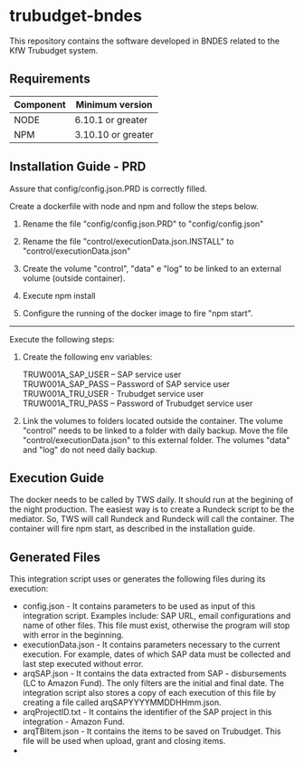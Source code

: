 # trubudget-bndes
This repository contains the software developed in BNDES related to the KfW Trubudget system.

## Requirements

| Component        |    Minimum version     |
| ---------------- | ---------------------  |
| NODE             |      6.10.1 or greater |
| NPM              |     3.10.10 or greater |


## Installation Guide - PRD

Assure that config/config.json.PRD is correctly filled. 

Create a dockerfile with node and npm and follow the steps below.

1. Rename the file "config/config.json.PRD" to "config/config.json"

2. Rename the file "control/executionData.json.INSTALL" to "control/executionData.json"

3. Create the volume "control", "data" e "log" to be linked to an external volume (outside container).

4. Execute npm install

5. Configure the running of the docker image to fire "npm start".

----

Execute the following steps:

1. Create the following env variables:

    TRUW001A_SAP_USER – SAP service user <br>
    TRUW001A_SAP_PASS – Password of SAP service user <br>
    TRUW001A_TRU_USER - Trubudget service user <br>
    TRUW001A_TRU_PASS – Password of Trubudget service user

2. Link the volumes to folders located outside the container. 
The volume "control" needs to be linked to a folder with daily backup. Move the file "control/executionData.json" to this external folder. The volumes "data" and "log" do not need daily backup.



## Execution Guide

The docker needs to be called by TWS daily. It should run at the begining of the night production. The easiest way is to create a Rundeck script to be the mediator. So, TWS will call Rundeck and Rundeck will call the container. The container will fire npm start, as described in the installation guide.


## Generated Files

This integration script uses or generates the following files during its execution:

* config.json - It contains parameters to be used as input of this integration script. Examples include: SAP URL, email configurations and name of other files. This file must exist, otherwise the program will stop with error in the beginning.
* executionData.json - It contains parameters necessary to the current execution. For example, dates of which SAP data must be collected and last step executed without error.
* arqSAP.json - It contains the data extracted from SAP - disbursements (LC to Amazon Fund). The only filters are the initial and final date. The integration script also stores a copy of each execution of this file by creating a file called arqSAPYYYYMMDDHHmm.json.
* arqProjectID.txt - It contains the identifier of the SAP project in this integration - Amazon Fund.
* arqTBitem.json - It contains the items to be saved on Trubudget. This file will be used when upload, grant and closing items.
* 


